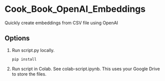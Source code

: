 # Cook_Book_OpenAI_Embeddings
Quickly create embeddings from CSV file using OpenAI

## Options

1. Run script.py locally.
   
   ```bash
   pip install

2. Run script in Colab. See colab-script.ipynb. This uses your Google Drive to store the files.
